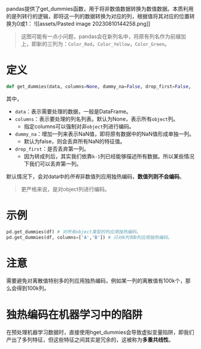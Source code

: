 pandas提供了get_dummies函数，用于将非数值数据转换为数值数据。本质利用的是列转行的逻辑，即将这一列的数据转换为对应的列，根据值将其对应的位置转换为0或1：
![[assets/Pasted image 20230810144258.png]]
> 这图可能有一点小问题，pandas会在新列名中，将原有列名作为前缀加上，即新的三列为：`Color_Red`，`Color_Yellow`，`Color_Green`。
# 定义
```python
def get_dummies(data, columns=None, dummy_na=False, drop_first=False, ...)
```
其中，
- `data`：表示需要处理的数据，一般是DataFrame。
- `columns`：表示要处理的列名列表。默认为None，表示所有`object`列。
	- 指定columns可以强制对非`object`列进行编码。
- `dummy_na`：增加一列来表示NaN值，即将原有数据中的NaN值形成单独一列。
	- 默认为false，则会丢弃所有NaN的特征值。
- `drop_first`：是否丢弃第一列。
	- 因为转成列后，其实我们依靠`k-1`列已经能够描述所有数据。所以某些情况下我们可以丢弃第一列。

默认情况下，会对data中的*所有*非数值列应用独热编码，**数值列则不会编码**。
> 更严格来说，是对object列进行编码。

# 示例
```python
pd.get_dummies(df) # 对所有object类型的列应用独热编码。
pd.get_dummies(df, columns=['A','B']) # 只对A列和B列应用独热编码。
```

# 注意
需要避免对离散值特别多的列应用独热编码，例如某一列的离散值有100k个，那么会得到100k列。

# 独热编码在机器学习中的陷阱
在预处理机器学习数据时，直接使用hget_dummies会导致虚拟变量陷阱，即我们产出了多列特征，但这些特征之间其实是冗余的，这被称为**多重共线性**。
